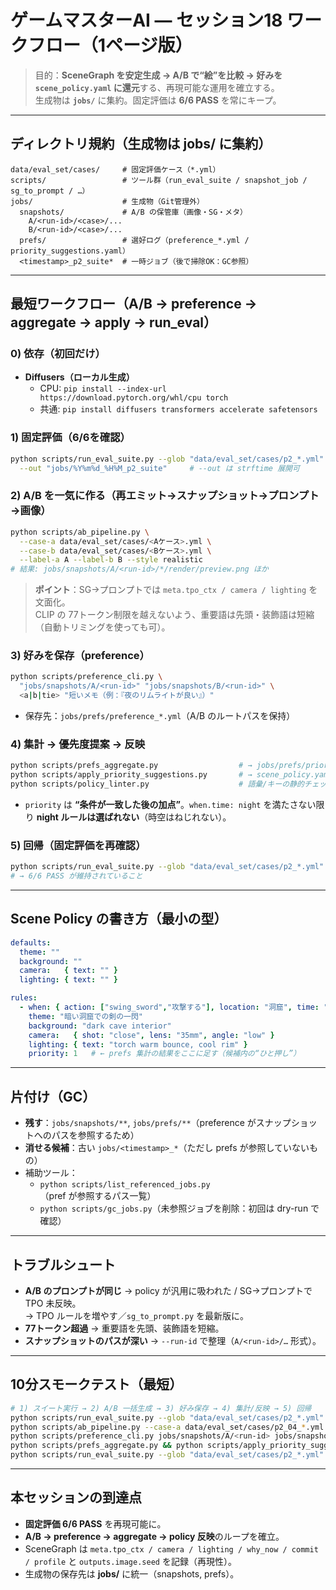 # ゲームマスターAI — セッション18 ワークフロー（1ページ版）

> 目的：**SceneGraph を安定生成 → A/B で“絵”を比較 → 好みを `scene_policy.yaml` に還元**する、再現可能な運用を確立する。  
> 生成物は **`jobs/`** に集約。固定評価は **6/6 PASS** を常にキープ。

---

## ディレクトリ規約（生成物は jobs/ に集約）

```
data/eval_set/cases/     # 固定評価ケース（*.yml）
scripts/                 # ツール群（run_eval_suite / snapshot_job / sg_to_prompt / …）
jobs/                    # 生成物（Git管理外）
  snapshots/             # A/B の保管庫（画像・SG・メタ）
    A/<run-id>/<case>/...
    B/<run-id>/<case>/...
  prefs/                 # 選好ログ（preference_*.yml / priority_suggestions.yaml）
  <timestamp>_p2_suite*  # 一時ジョブ（後で掃除OK：GC参照）
```

---

## 最短ワークフロー（A/B → preference → aggregate → apply → run_eval）

### 0) 依存（初回だけ）
- **Diffusers（ローカル生成）**  
  - CPU: `pip install --index-url https://download.pytorch.org/whl/cpu torch`  
  - 共通: `pip install diffusers transformers accelerate safetensors`

### 1) 固定評価（6/6を確認）
```bash
python scripts/run_eval_suite.py --glob "data/eval_set/cases/p2_*.yml" \
  --out "jobs/%Y%m%d_%H%M_p2_suite"     # --out は strftime 展開可
```

### 2) A/B を一気に作る（再エミット→スナップショット→プロンプト→画像）
```bash
python scripts/ab_pipeline.py \
  --case-a data/eval_set/cases/<Aケース>.yml \
  --case-b data/eval_set/cases/<Bケース>.yml \
  --label-a A --label-b B --style realistic
# 結果: jobs/snapshots/A/<run-id>/*/render/preview.png ほか
```
> **ポイント**：SG→プロンプトでは `meta.tpo_ctx / camera / lighting` を文面化。  
> CLIP の 77トークン制限を越えないよう、重要語は先頭・装飾語は短縮（自動トリミングを使っても可）。

### 3) 好みを保存（preference）
```bash
python scripts/preference_cli.py \
  "jobs/snapshots/A/<run-id>" "jobs/snapshots/B/<run-id>" \
  <a|b|tie> "短いメモ（例：『夜のリムライトが良い』）"
```
- 保存先：`jobs/prefs/preference_*.yml`（A/B のルートパスを保持）

### 4) 集計 → 優先度提案 → 反映
```bash
python scripts/prefs_aggregate.py                  # → jobs/prefs/priority_suggestions.yaml
python scripts/apply_priority_suggestions.py       # → scene_policy.yaml に priority を付与
python scripts/policy_linter.py                    # 語彙/キーの静的チェック
```
- `priority` は **“条件が一致した後の加点”**。`when.time: night` を満たさない限り **night ルールは選ばれない**（時空はねじれない）。

### 5) 回帰（固定評価を再確認）
```bash
python scripts/run_eval_suite.py --glob "data/eval_set/cases/p2_*.yml"
# → 6/6 PASS が維持されていること
```

---

## Scene Policy の書き方（最小の型）

```yaml
defaults:
  theme: ""
  background: ""
  camera:   { text: "" }
  lighting: { text: "" }

rules:
  - when: { action: ["swing_sword","攻撃する"], location: "洞窟", time: "night" }
    theme: "暗い洞窟での剣の一閃"
    background: "dark cave interior"
    camera:   { shot: "close", lens: "35mm", angle: "low" }
    lighting: { text: "torch warm bounce, cool rim" }
    priority: 1   # ← prefs 集計の結果をここに足す（候補内の“ひと押し”）
```

---

## 片付け（GC）

- **残す**：`jobs/snapshots/**`, `jobs/prefs/**`（preference がスナップショットへのパスを参照するため）  
- **消せる候補**：古い `jobs/<timestamp>_*`（ただし prefs が参照していないもの）  
- 補助ツール：  
  - `python scripts/list_referenced_jobs.py`（pref が参照するパス一覧）  
  - `python scripts/gc_jobs.py`（未参照ジョブを削除：初回は dry-run で確認）

---

## トラブルシュート

- **A/B のプロンプトが同じ** → policy が汎用に吸われた / SG→プロンプトで TPO 未反映。  
  → TPO ルールを増やす／`sg_to_prompt.py` を最新版に。  
- **77トークン超過** → 重要語を先頭、装飾語を短縮。  
- **スナップショットのパスが深い** → `--run-id` で整理（`A/<run-id>/…` 形式）。

---

## 10分スモークテスト（最短）

```bash
# 1) スイート実行 → 2) A/B 一括生成 → 3) 好み保存 → 4) 集計/反映 → 5) 回帰
python scripts/run_eval_suite.py --glob "data/eval_set/cases/p2_*.yml" --out "jobs/%Y%m%d_%H%M_p2_suite"
python scripts/ab_pipeline.py --case-a data/eval_set/cases/p2_04_*.yml --case-b data/eval_set/cases/p2_06_*.yml --label-a A --label-b B
python scripts/preference_cli.py jobs/snapshots/A/<run-id> jobs/snapshots/B/<run-id> b "夕景の逆光が良い"
python scripts/prefs_aggregate.py && python scripts/apply_priority_suggestions.py && python scripts/policy_linter.py
python scripts/run_eval_suite.py --glob "data/eval_set/cases/p2_*.yml"
```

---

## 本セッションの到達点

- **固定評価 6/6 PASS** を再現可能に。  
- **A/B → preference → aggregate → policy 反映**のループを確立。  
- SceneGraph は `meta.tpo_ctx / camera / lighting / why_now / commit / profile` と `outputs.image.seed` を記録（再現性）。  
- 生成物の保存先は **jobs/** に統一（snapshots, prefs）。
